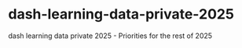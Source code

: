 # dash-learning-data-private-2025
dash learning data private 2025 - Priorities for the rest of 2025
